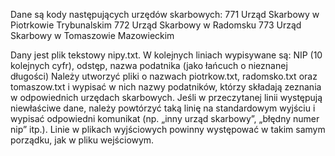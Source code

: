 Dane są kody następujących urzędów skarbowych:
771 Urząd Skarbowy w Piotrkowie Trybunalskim
772 Urząd Skarbowy w Radomsku
773 Urząd Skarbowy w Tomaszowie Mazowieckim

Dany jest plik tekstowy nipy.txt. W kolejnych liniach wypisywane są:
NIP (10 kolejnych cyfr), odstęp, nazwa podatnika (jako łańcuch o nieznanej długości)
Należy utworzyć pliki o nazwach piotrkow.txt, radomsko.txt oraz tomaszow.txt i wypisać w nich
nazwy podatników, którzy składają zeznania w odpowiednich urzędach skarbowych. Jeśli w
przeczytanej linii występują niewłaściwe dane, należy powtórzyć taką linię na standardowym
wyjściu i wypisać odpowiedni komunikat (np. „inny urząd skarbowy”, „błędny numer nip” itp.).
Linie w plikach wyjściowych powinny występować w takim samym porządku, jak w pliku
wejściowym.
